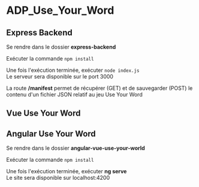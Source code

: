 # ADP_Use_Your_Word

## Express Backend
Se rendre dans le dossier **express-backend**

Exécuter la commande ```npm install```

Une fois l'exécution terminée, exécuter ```node index.js```  
Le serveur sera disponible sur le port 3000

La route **/manifest** permet de récupérer (GET) et de sauvegarder (POST) 
le contenu d'un fichier JSON relatif au jeu Use Your Word

## Vue Use Your Word

## Angular Use Your Word
Se rendre dans le dossier **angular-vue-use-your-world**

Exécuter la commande ```npm install```

Une fois l'exécution terminée, exécuter **ng serve**  
Le site sera disponible sur localhost:4200